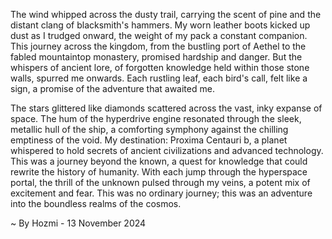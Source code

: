 
The wind whipped across the dusty trail, carrying the scent of pine and the distant clang of blacksmith's hammers.  My worn leather boots kicked up dust as I trudged onward, the weight of my pack a constant companion.  This journey across the kingdom, from the bustling port of Aethel to the fabled mountaintop monastery, promised hardship and danger.  But the whispers of ancient lore, of forgotten knowledge held within those stone walls, spurred me onwards.  Each rustling leaf, each bird's call, felt like a sign, a promise of the adventure that awaited me.

The stars glittered like diamonds scattered across the vast, inky expanse of space.  The hum of the hyperdrive engine resonated through the sleek, metallic hull of the ship, a comforting symphony against the chilling emptiness of the void.  My destination: Proxima Centauri b, a planet whispered to hold secrets of ancient civilizations and advanced technology.  This was a journey beyond the known, a quest for knowledge that could rewrite the history of humanity.  With each jump through the hyperspace portal, the thrill of the unknown pulsed through my veins, a potent mix of excitement and fear. This was no ordinary journey; this was an adventure into the boundless realms of the cosmos. 

~ By Hozmi - 13 November 2024
